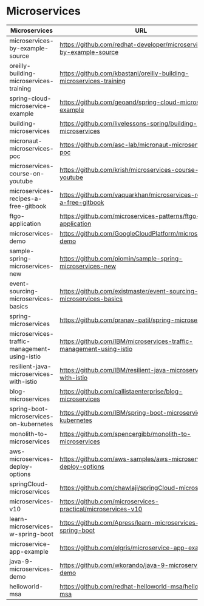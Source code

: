 # Microservices

| Microservices  |                          URL                                                                   |
|----------------|------------------------------------------------------------------------------------------------| 
|microservices-by-example-source|https://github.com/redhat-developer/microservices-by-example-source|
|oreilly-building-microservices-training|https://github.com/kbastani/oreilly-building-microservices-training|
|spring-cloud-microservice-example|https://github.com/geoand/spring-cloud-microservice-example|
|building-microservices|https://github.com/livelessons-spring/building-microservices|
|micronaut-microservices-poc|https://github.com/asc-lab/micronaut-microservices-poc|
|microservices-course-on-youtube|https://github.com/krish/microservices-course-on-youtube|
|microservices-recipes-a-free-gitbook|https://github.com/vaquarkhan/microservices-recipes-a-free-gitbook|
|ftgo-application|https://github.com/microservices-patterns/ftgo-application|
|microservices-demo|https://github.com/GoogleCloudPlatform/microservices-demo|
|sample-spring-microservices-new|https://github.com/piomin/sample-spring-microservices-new|
|event-sourcing-microservices-basics|https://github.com/existmaster/event-sourcing-microservices-basics|
|spring-microservices|https://github.com/pranav-patil/spring-microservices|
|microservices-traffic-management-using-istio|https://github.com/IBM/microservices-traffic-management-using-istio|
|resilient-java-microservices-with-istio|https://github.com/IBM/resilient-java-microservices-with-istio|
|blog-microservices|https://github.com/callistaenterprise/blog-microservices|
|spring-boot-microservices-on-kubernetes|https://github.com/IBM/spring-boot-microservices-on-kubernetes|
|monolith-to-microservices|https://github.com/spencergibb/monolith-to-microservices|
|aws-microservices-deploy-options|https://github.com/aws-samples/aws-microservices-deploy-options|
|springCloud-microservices|https://github.com/chawlaji/springCloud-microservices|
|microservices-v10|https://github.com/microservices-practical/microservices-v10|
|learn-microservices-w-spring-boot|https://github.com/Apress/learn-microservices-w-spring-boot|
|microservice-app-example|https://github.com/elgris/microservice-app-example|
|java-9-microservices-demo|https://github.com/wkorando/java-9-microservices-demo|
|helloworld-msa|https://github.com/redhat-helloworld-msa/helloworld-msa|





